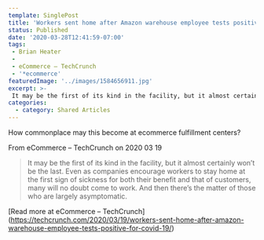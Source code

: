 ```yaml
---
template: SinglePost
title: 'Workers sent home after Amazon warehouse employee tests positive for COVID-19'
status: Published
date: '2020-03-28T12:41:59-07:00'
tags:
 - Brian Heater
 -
 - eCommerce – TechCrunch
 - '*ecommerce'
featuredImage: '../images/1584656911.jpg'
excerpt: >-
 It may be the first of its kind in the facility, but it almost certainly won’t be the last. Even as companies encourage workers to stay home at the first sign of sickness for both their benefit and that of customers, many will no doubt come to work. And then there’s the matter of those who are largely asymptomatic. 
categories:
  - category: Shared Articles
---
```

How commonplace may this become at ecommerce fulfillment centers?

From eCommerce – TechCrunch on 2020 03 19
> It may be the first of its kind in the facility, but it almost certainly won’t be the last. Even as companies encourage workers to stay home at the first sign of sickness for both their benefit and that of customers, many will no doubt come to work. And then there’s the matter of those who are largely asymptomatic. 

[Read more at eCommerce – TechCrunch] (https://techcrunch.com/2020/03/19/workers-sent-home-after-amazon-warehouse-employee-tests-positive-for-covid-19/)

